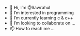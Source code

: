 - 👋 Hi, I’m @Sawrahul
- 👀 I’m interested in programming
- 🌱 I’m currently learning c & c++
- 💞️ I’m looking to collaborate on ...
- 📫 How to reach me ...

<!---
Sawrahul/Sawrahul is a ✨ special ✨ repository because its `README.md` (this file) appears on your GitHub profile.
You can click the Preview link to take a look at your changes.
--->
